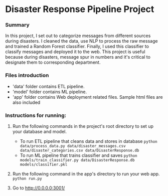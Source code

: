 # Disaster Response Pipeline Project

### Summary
In this project, I set out to categorize messages from different sources during disasters. I cleaned the data, use NLP to process the  raw message and trained a Random Forest classifier. Finally, I used this classifier to classify messages and deployed it to the web. This project is useful because during disasters, message spur in numbers and it's critical to designate them to corresponding department.

### Files introduction
- 'data' folder contains ETL pipeline.
- 'model' folder contains ML pipeline.
- 'app' folder contains Web deployment related files. Sample html files are also included

### Instructions for running:
1. Run the following commands in the project's root directory to set up your database and model.

    - To run ETL pipeline that cleans data and stores in database
        `python data/process_data.py data/disaster_messages.csv data/disaster_categories.csv data/DisasterResponse.db`
    - To run ML pipeline that trains classifier and saves
        `python models/train_classifier.py data/DisasterResponse.db models/classifier.pkl`

2. Run the following command in the app's directory to run your web app.
    `python run.py`

3. Go to http://0.0.0.0:3001/
